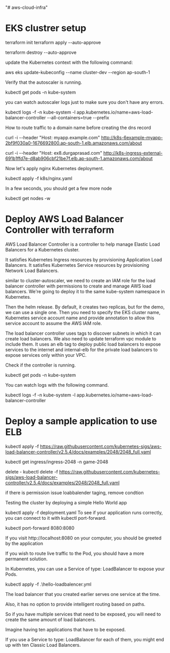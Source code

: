 "# aws-cloud-infra"
# EKS clustrer setup
terraform init
terraform apply --auto-approve


terraform destroy --auto-approve


 update the Kubernetes context with the following command:

aws eks update-kubeconfig --name cluster-dev --region ap-south-1

Verify that the autoscaler is running.

kubectl get pods -n kube-system


you can watch autoscaler logs just to make sure you don't have any errors.

 kubectl logs -f -n kube-system -l app.kubernetes.io/name=aws-load-balancer-controller  --all-containers=true --prefix


How to route traffic to a domain name before creating the dns record

curl -i --header "Host: myapp.example.com" http://k8s-6example-myapp-2bf9f030a0-1676692800.ap-south-1.elb.amazonaws.com/about

curl -i --header "Host: ex8.durgaprasad.com" http://k8s-ingress-external-691b1ffd7e-d8ab906cbf21be7f.elb.ap-south-1.amazonaws.com/about

Now let's apply nginx Kubernetes deployment.

kubectl apply -f k8s/nginx.yaml

In a few seconds, you should get a few more node

kubectl get nodes -w



# Deploy AWS Load Balancer Controller with terraform
AWS Load Balancer Controller is a controller to help manage Elastic Load Balancers for a Kubernetes cluster.

It satisfies Kubernetes Ingress resources by provisioning Application Load Balancers.
It satisfies Kubernetes Service resources by provisioning Network Load Balancers.

similar to cluster-autoscaler, we need to create an IAM role for the load balancer controller with permissions to create and manage AWS load balancers. We're going to deploy it to the same kube-system namespace in Kubernetes.

Then the helm release. By default, it creates two replicas, but for the demo, we can use a single one. Then you need to specify the EKS cluster name, Kubernetes service account name and provide annotation to allow this service account to assume the AWS IAM role.

The load balancer controller uses tags to discover subnets in which it can create load balancers. We also need to update terraform vpc module to include them. It uses an elb tag to deploy public load balancers to expose services to the internet and internal-elb for the private load balancers to expose services only within your VPC.

Check if the controller is running.

kubectl get pods -n kube-system

You can watch logs with the following command.

kubectl logs -f -n kube-system -l app.kubernetes.io/name=aws-load-balancer-controller


# Deploy a sample application to use ELB

kubectl apply -f https://raw.githubusercontent.com/kubernetes-sigs/aws-load-balancer-controller/v2.5.4/docs/examples/2048/2048_full.yaml

kubectl get ingress/ingress-2048 -n game-2048

delete - kubectl delete -f https://raw.githubusercontent.com/kubernetes-sigs/aws-load-balancer-controller/v2.5.4/docs/examples/2048/2048_full.yaml

if there is permission issue loabbalender taging, remove condtion

Testing the cluster by deploying a simple Hello World app

kubectl apply -f deployment.yaml
To see if your application runs correctly, you can connect to it with kubectl port-forward.

kubectl port-forward <hello-kubernetes-wfjdz> 8080:8080

If you visit http://localhost:8080 on your computer, you should be greeted by the application

If you wish to route live traffic to the Pod, you should have a more permanent solution.

In Kubernetes, you can use a Service of type: LoadBalancer to expose your Pods.

kubectl apply -f .\hello-loadbalencer.yml

The load balancer that you created earlier serves one service at the time.

Also, it has no option to provide intelligent routing based on paths.

So if you have multiple services that need to be exposed, you will need to create the same amount of load balancers.

Imagine having ten applications that have to be exposed.

If you use a Service to type: LoadBalancer for each of them, you might end up with ten Classic Load Balancers.
